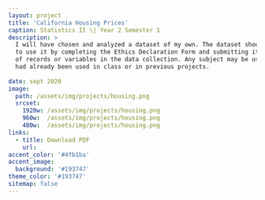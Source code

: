```yaml
---
layout: project
title: 'California Housing Prices'
caption: Statistics II \| Year 2 Semester 1
description: >
  I will have chosen and analyzed a dataset of my own. The dataset should be sourced ethically, and the I should demonstrate that i have the legal right
  to use it by completing the Ethics Declaration Form and submitting it as part of the project. There are no maximum or minimum constraints on the number 
  of records or variables in the data collection. Any subject may be used to create data sets. However, I was not allowed to utilize any data sets that 
  had already been used in class or in previous projects.
  
date: sept 2020
image: 
  path: /assets/img/projects/housing.png
  srcset: 
    1920w: /assets/img/projects/housing.png
    960w:  /assets/img/projects/housing.png
    480w:  /assets/img/projects/housing.png
links:
  - title: Download PDF
    url: 
accent_color: '#4fb1ba'
accent_image:
  background: '#193747'
theme_color: '#193747'
sitemap: false
---
```

